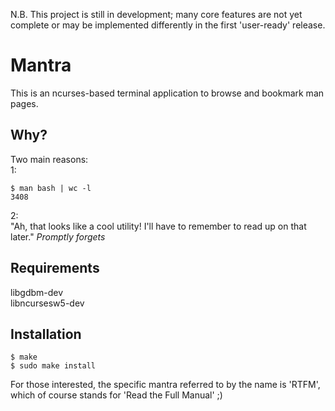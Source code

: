 N.B. This project is still in development; many core features are not yet complete or may be implemented differently in the first 'user-ready' release.

# Mantra

This is an ncurses-based terminal application to browse and bookmark man pages.

## Why?

Two main reasons:<br/>
1:<br/>
```
$ man bash | wc -l
3408
```

2:<br/>
"Ah, that looks like a cool utility! I'll have to remember to read up on that later."
*Promptly forgets*

## Requirements

libgdbm-dev  
libncursesw5-dev  

## Installation

```
$ make
$ sudo make install
```

For those interested, the specific mantra referred to by the name is 'RTFM', which of course stands for 'Read the Full Manual' ;)
